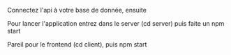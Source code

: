 Connectez l'api à votre base de donnée, ensuite

Pour lancer l'application entrez dans le server (cd server) puis faite un npm start

Pareil pour le frontend (cd client), puis npm start
